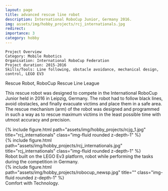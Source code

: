 ```yaml
---
layout: page
title: advanced rescue line robot
description: International RoboCup Junior, Germany 2016.
img: assets/img/hobby_projects/rcj_internationals.jpg
redirect:
importance: 3
category: hobby
---
```


    Project Overview
    Category: Mobile Robotics
    Organisation: International RoboCup Federation
    Project duration: 2015-2016
    Skills/Tools: Line following, obstacle avoidance, mechanical design, control, LEGO EV3


Rescue Robot, RoboCup Rescue Line League

This rescue robot was designed to compete in the International RoboCup Junior held in 2016 in Leipzig, Germany. The robot had to follow black lines, avoid obstacles, and finally evacuate victims and place them in a safe area. The rescue mechanism (arm) of the robot was designed and programmed in such a way as to rescue maximum victims in the least possible time with utmost accuracy and precision.

<div class="row">
    <div class="col-sm mt-3 mt-md-0">
        {% include figure.html path="assets/img/hobby_projects/rcjg_1.jpg" title="rcj_internationals" class="img-fluid rounded z-depth-1" %}
    </div>
    <div class="col-sm mt-3 mt-md-0">
        {% include figure.html path="assets/img/hobby_projects/rcj_internationals.jpg" title="rcj_internationals" class="img-fluid rounded z-depth-1" %}
    </div>
</div>
<div class="caption">
    Robot built on the LEGO Ev3 platform, robot while performing the tasks during the competition in Germany.
</div>
<div class="row">
    <div class="col-sm mt-3 mt-md-0">
        {% include figure.html path="assets/img/hobby_projects/robocup_newsp.jpg" title="" class="img-fluid rounded z-depth-1" %}
    </div>
</div>
<div class="caption">
  Comfort with Technology.
</div>
